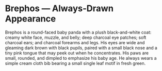 # Brephos — Always-Drawn Appearance

Brephos is a round-faced baby panda with a plush black-and-white coat: creamy white face, muzzle, and belly; deep charcoal eye patches; soft charcoal ears; and charcoal forearms and legs. His eyes are wide and gleaming dark brown with black pupils, paired with a small black nose and a tiny pink tongue that may peek out when he concentrates. His paws are small, rounded, and dimpled to emphasize his baby age. He always wears a simple cream cloth bib bearing a small single leaf motif in fresh green.